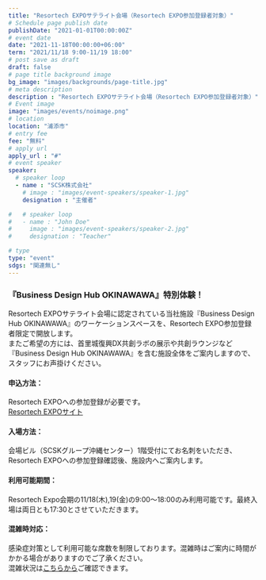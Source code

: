 ```yaml
---
title: "Resortech EXPOサテライト会場（Resortech EXPO参加登録者対象）"
# Schedule page publish date
publishDate: "2021-01-01T00:00:00Z"
# event date
date: "2021-11-18T00:00:00+06:00"
term: "2021/11/18 9:00-11/19 18:00"
# post save as draft
draft: false
# page title background image
bg_image: "images/backgrounds/page-title.jpg"
# meta description
description : "Resortech EXPOサテライト会場（Resortech EXPO参加登録者対象）"
# Event image
image: "images/events/noimage.png"
# location
location: "浦添市"
# entry fee
fee: "無料"
# apply url
apply_url : "#"
# event speaker
speaker:
  # speaker loop
  - name : "SCSK株式会社"
    # image : "images/event-speakers/speaker-1.jpg"
    designation : "主催者"

#   # speaker loop
#   - name : "John Doe"
#     image : "images/event-speakers/speaker-2.jpg"
#     designation : "Teacher"

# type
type: "event"
sdgs: "関連無し"
---
```


### 『Business Design Hub OKINAWAWA』特別体験！
Resortech EXPOサテライト会場に認定されている当社施設『Business Design Hub OKINAWAWA』のワーケーションスペースを、Resortech EXPO参加登録者限定で開放します。  
またご希望の方には、首里城復興DX共創ラボの展示や共創ラウンジなど『Business Design Hub OKINAWAWA』を含む施設全体をご案内しますので、スタッフにお声掛けください。  
#### 申込方法：
Resortech EXPOへの参加登録が必要です。  
<a href="https://resortech-expo.okinawa/" target="_blank">Resortech EXPOサイト</a>  
#### 入場方法：
会場ビル（SCSKグループ沖縄センター）1階受付にてお名刺をいただき、Resortech EXPOへの参加登録確認後、施設内へご案内します。  
#### 利用可能期間：
Resortech Expo会期の11/18(木),19(金)の9:00～18:00のみ利用可能です。最終入場は両日とも17:30とさせていただきます。  
#### 混雑時対応：
感染症対策として利用可能な席数を制限しております。混雑時はご案内に時間がかかる場合がありますのでご了承ください。  
混雑状況は<a href="https://www.facebook.com/groups/bdhokinawa" target="_blank">こちらから</a>ご確認できます。  